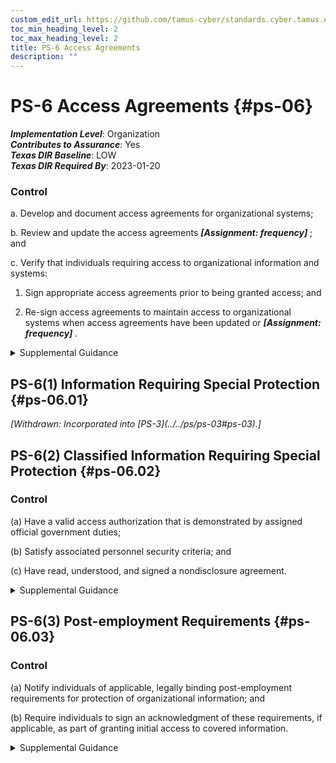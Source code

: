 ```yaml
---
custom_edit_url: https://github.com/tamus-cyber/standards.cyber.tamus.edu/tree/main/static/content/tamus.edu/TAMUS_profile.xml
toc_min_heading_level: 2
toc_max_heading_level: 2
title: PS-6 Access Agreements
description: ""
---
```


# PS-6 Access Agreements {#ps-06}

_**Implementation Level**_: Organization\
_**Contributes to Assurance**_: Yes\
_**Texas DIR Baseline**_: LOW\
_**Texas DIR Required By**_: 2023-01-20

### Control

a. Develop and document access agreements for organizational systems;

b. Review and update the access agreements <strong> <em>[Assignment: frequency]</em> </strong> ; and

c. Verify that individuals requiring access to organizational information and systems:

1. Sign appropriate access agreements prior to being granted access; and

2. Re-sign access agreements to maintain access to organizational systems when access agreements have been updated or <strong> <em>[Assignment: frequency]</em> </strong>.

<details>
  <summary>Supplemental Guidance</summary>

Access agreements include nondisclosure agreements, acceptable use agreements, rules of behavior, and conflict-of-interest agreements. Signed access agreements include an acknowledgement that individuals have read, understand, and agree to abide by the constraints associated with organizational systems to which access is authorized. Organizations can use electronic signatures to acknowledge access agreements unless specifically prohibited by organizational policy.

</details>

## PS-6(1) Information Requiring Special Protection {#ps-06.01}

<prop xmlns="http://csrc.nist.gov/ns/oscal/1.0" name="status" value="withdrawn">
               <em>[Withdrawn: Incorporated into [PS-3](../../ps/ps-03#ps-03).]</em>
            </prop>
            

## PS-6(2) Classified Information Requiring Special Protection {#ps-06.02}

### Control

(a) Have a valid access authorization that is demonstrated by assigned official government duties;

(b) Satisfy associated personnel security criteria; and

(c) Have read, understood, and signed a nondisclosure agreement.

<details>
  <summary>Supplemental Guidance</summary>

Classified information that requires special protection includes collateral information, Special Access Program (SAP) information, and Sensitive Compartmented Information (SCI). Personnel security criteria reflect applicable laws, executive orders, directives, regulations, policies, standards, and guidelines.

</details>

## PS-6(3) Post-employment Requirements {#ps-06.03}

### Control

(a) Notify individuals of applicable, legally binding post-employment requirements for protection of organizational information; and

(b) Require individuals to sign an acknowledgment of these requirements, if applicable, as part of granting initial access to covered information.

<details>
  <summary>Supplemental Guidance</summary>

Organizations consult with the Office of the General Counsel regarding matters of post-employment requirements on terminated individuals.

</details>

